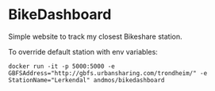 # BikeDashboard
Simple website to track my closest Bikeshare station.

To override default station with env variables:

```
docker run -it -p 5000:5000 -e GBFSAddress="http://gbfs.urbansharing.com/trondheim/" -e StationName="Lerkendal" andmos/bikedashboard
```
